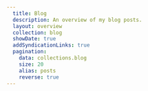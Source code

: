```yaml
---
  title: Blog
  description: An overview of my blog posts.
  layout: overview
  collection: blog
  showDate: true
  addSyndicationLinks: true
  pagination:
    data: collections.blog
    size: 20
    alias: posts
    reverse: true
---
```

